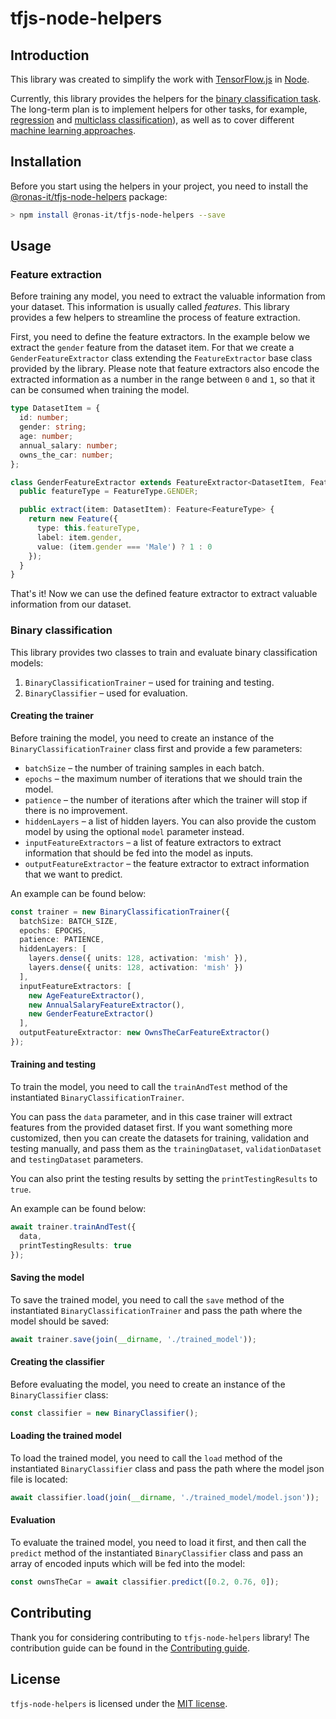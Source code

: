 # tfjs-node-helpers

## Introduction

This library was created to simplify the work with [TensorFlow.js][1] in
[Node][2].

Currently, this library provides the helpers for the
[binary classification task][3].  
The long-term plan is to implement helpers for other tasks, for example,
[regression][4] and [multiclass classification][5]), as well as to cover
different [machine learning approaches][6].

## Installation

Before you start using the helpers in your project, you need to install the
[@ronas-it/tfjs-node-helpers][7] package:

```bash
> npm install @ronas-it/tfjs-node-helpers --save
```

## Usage

### Feature extraction

Before training any model, you need to extract the valuable information
from your dataset. This information is usually called *features*.
This library provides a few helpers to streamline the process of feature extraction.

First, you need to define the feature extractors. In the example below we
extract the `gender` feature from the dataset item. For that we create a
`GenderFeatureExtractor` class extending the `FeatureExtractor` base class
provided by the library. Please note that feature extractors also encode the
extracted information as a number in the range between `0` and `1`, so that it
can be consumed when training the model.

```typescript
type DatasetItem = {
  id: number;
  gender: string;
  age: number;
  annual_salary: number;
  owns_the_car: number;
};

class GenderFeatureExtractor extends FeatureExtractor<DatasetItem, FeatureType> {
  public featureType = FeatureType.GENDER;

  public extract(item: DatasetItem): Feature<FeatureType> {
    return new Feature({
      type: this.featureType,
      label: item.gender,
      value: (item.gender === 'Male') ? 1 : 0
    });
  }
}
```

That's it! Now we can use the defined feature extractor to extract valuable
information from our dataset.

### Binary classification

This library provides two classes to train and evaluate binary classification
models:

1. `BinaryClassificationTrainer` – used for training and testing.
1. `BinaryClassifier` – used for evaluation.

#### Creating the trainer

Before training the model, you need to create an instance of the
`BinaryClassificationTrainer` class first and provide a few parameters:

- `batchSize` – the number of training samples in each batch.
- `epochs` – the maximum number of iterations that we should train the model.
- `patience` – the number of iterations after which the trainer will stop if
  there is no improvement.
- `hiddenLayers` – a list of hidden layers. You can also provide the custom
  model by using the optional `model` parameter instead.
- `inputFeatureExtractors` – a list of feature extractors to extract information
  that should be fed into the model as inputs.
- `outputFeatureExtractor` – the feature extractor to extract information that
  we want to predict.

An example can be found below:

```typescript
const trainer = new BinaryClassificationTrainer({
  batchSize: BATCH_SIZE,
  epochs: EPOCHS,
  patience: PATIENCE,
  hiddenLayers: [
    layers.dense({ units: 128, activation: 'mish' }),
    layers.dense({ units: 128, activation: 'mish' })
  ],
  inputFeatureExtractors: [
    new AgeFeatureExtractor(),
    new AnnualSalaryFeatureExtractor(),
    new GenderFeatureExtractor()
  ],
  outputFeatureExtractor: new OwnsTheCarFeatureExtractor()
});
```

#### Training and testing

To train the model, you need to call the `trainAndTest` method of the
instantiated `BinaryClassificationTrainer`.

You can pass the `data` parameter, and in this case trainer will extract
features from the provided dataset first. If you want something more customized,
then you can create the datasets for training, validation and testing manually,
and pass them as the `trainingDataset`, `validationDataset` and `testingDataset`
parameters.

You can also print the testing results by setting the `printTestingResults` to
`true`.

An example can be found below:

```typescript
await trainer.trainAndTest({
  data,
  printTestingResults: true
});
```

#### Saving the model

To save the trained model, you need to call the `save` method of the
instantiated `BinaryClassificationTrainer` and pass the path where the model
should be saved:

```typescript
await trainer.save(join(__dirname, './trained_model'));
```

#### Creating the classifier

Before evaluating the model, you need to create an instance of the
`BinaryClassifier` class:

```typescript
const classifier = new BinaryClassifier();
```

#### Loading the trained model

To load the trained model, you need to call the `load` method of the
instantiated `BinaryClassifier` class and pass the path where the model json
file is located:

```typescript
await classifier.load(join(__dirname, './trained_model/model.json'));
```

#### Evaluation

To evaluate the trained model, you need to load it first, and then call the
`predict` method of the instantiated `BinaryClassifier` class and pass an array
of encoded inputs which will be fed into the model:

```typescript
const ownsTheCar = await classifier.predict([0.2, 0.76, 0]);
```

## Contributing

Thank you for considering contributing to `tfjs-node-helpers` library! The
contribution guide can be found in the [Contributing guide][8].

## License

`tfjs-node-helpers` is licensed under the [MIT license][9].

[1]:https://www.tensorflow.org/js
[2]:https://nodejs.org
[3]:https://en.wikipedia.org/wiki/Binary_classification
[4]:https://en.wikipedia.org/wiki/Regression_analysis
[5]:https://en.wikipedia.org/wiki/Multiclass_classification
[6]:https://en.wikipedia.org/wiki/Machine_learning#Approaches
[7]:https://www.npmjs.com/package/@ronas-it/tfjs-node-helpers
[8]:CONTRIBUTING.md
[9]:LICENSE
